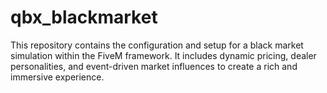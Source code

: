 # qbx_blackmarket
This repository contains the configuration and setup for a black market simulation within the FiveM framework. It includes dynamic pricing, dealer personalities, and event-driven market influences to create a rich and immersive experience.
